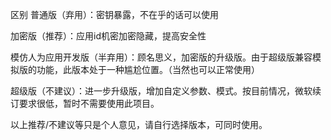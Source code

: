 区别
普通版（弃用）：密钥暴露，不在乎的话可以使用

加密版（推荐）：应用id机密加密隐藏，提高安全性

模仿人为应用开发版（半弃用）：顾名思义，加密版的升级版。由于超级版兼容模拟版的功能，此版本处于一种尴尬位置。（当然也可以正常使用）

超级版（不建议）：进一步升级版，增加自定义参数、模式。按目前情况，微软续订要求很低，暂时不需要使用此项目。

以上推荐/不建议等只是个人意见，请自行选择版本，可同时使用。
